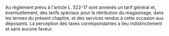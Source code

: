   
 Au règlement prévu à l'article L. 522-17 sont annexés un tarif général et, éventuellement, des tarifs spéciaux pour la rétribution du magasinage, dans les termes du présent chapitre, et des services rendus à cette occasion aux déposants. La perception des taxes correspondantes a lieu indistinctement et sans aucune faveur.  

  
